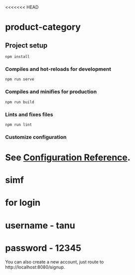 <<<<<<< HEAD
# product-category

## Project setup
```
npm install
```

### Compiles and hot-reloads for development
```
npm run serve
```

### Compiles and minifies for production
```
npm run build
```

### Lints and fixes files
```
npm run lint
```

### Customize configuration
See [Configuration Reference](https://cli.vuejs.org/config/).
=======
# simf

for login
===========
username - tanu
============
password - 12345
============

You can also create a new account, just route to http://localhost:8080/signup.
